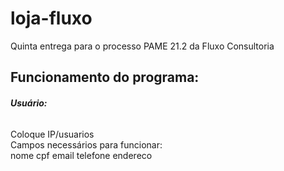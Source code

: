 # loja-fluxo
Quinta entrega para o processo PAME 21.2 da Fluxo Consultoria

## Funcionamento do programa:

###### **Usuário:** 
Coloque IP/usuarios \
Campos necessários para funcionar: \
nome
cpf
email
telefone
endereco
